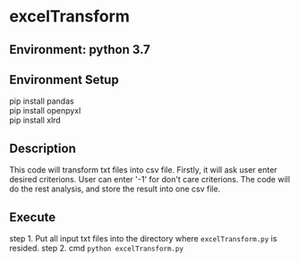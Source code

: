 # excelTransform
## Environment: python 3.7
## Environment Setup
pip install pandas  
pip install openpyxl  
pip install xlrd
## Description
This code will transform txt files into csv file.
Firstly, it will ask user enter desired criterions. User can enter '-1' for don't care criterions.
The code will do the rest analysis, and store the result into one csv file.
## Execute
step 1. Put all input txt files into the directory where `excelTransform.py` is resided.
step 2. cmd `python excelTransform.py`
